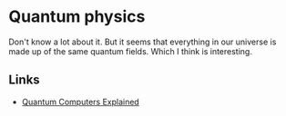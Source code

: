 # Quantum physics
Don't know a lot about it. But it seems that everything in our universe is made up of the same quantum fields. Which I think is interesting.

## Links
- [Quantum Computers Explained](https://www.youtube.com/watch?v=JhHMJCUmq28)